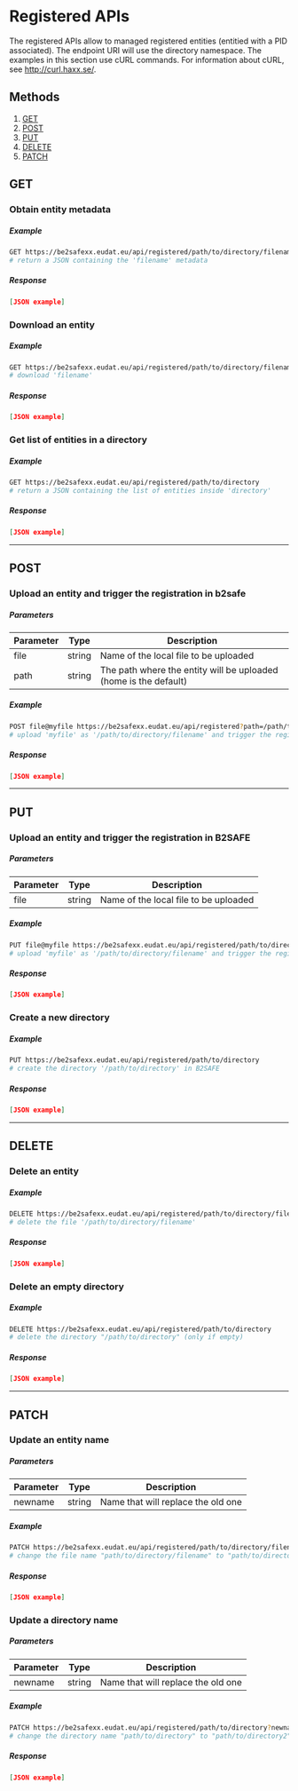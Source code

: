 
# Registered APIs


The registered APIs allow to managed registered entities (entitied with a PID associated).
The endpoint URI will use the directory namespace.
The examples in this section use cURL commands. For information about cURL, see http://curl.haxx.se/.

## Methods
1. [GET](#get)
2. [POST](#post)
3. [PUT](#put)
4. [DELETE](#delete)
5. [PATCH](#patch)


## **GET**

### Obtain entity metadata
##### Example
```bash
GET https://be2safexx.eudat.eu/api/registered/path/to/directory/filename
# return a JSON containing the 'filename' metadata
```
##### Response
```json
[JSON example]
```


### Download an entity
##### Example
```bash
GET https://be2safexx.eudat.eu/api/registered/path/to/directory/filename?download
# download 'filename'
```
##### Response
```json
[JSON example]
```


### Get list of entities in a directory
##### Example
```bash
GET https://be2safexx.eudat.eu/api/registered/path/to/directory
# return a JSON containing the list of entities inside 'directory'
```
##### Response
```json
[JSON example]
```

---
## **POST**

### Upload an entity **and trigger the registration in b2safe**
##### Parameters
| Parameter | Type | Description
|-----------|------|-------------
| file  | string | Name of the local file to be uploaded
| path  | string | The path where the entity will be uploaded (home is the default)
##### Example
```bash
POST file@myfile https://be2safexx.eudat.eu/api/registered?path=/path/to/directory/filename
# upload 'myfile' as '/path/to/directory/filename' and trigger the registration in B2SAFE
```
##### Response
```json
[JSON example]
```

---
## **PUT**

### Upload an entity **and trigger the registration in B2SAFE**
##### Parameters
| Parameter | Type | Description
|-----------|------|-------------
| file | string | Name of the local file to be uploaded
##### Example
```bash
PUT file@myfile https://be2safexx.eudat.eu/api/registered/path/to/directory/filename
# upload 'myfile' as '/path/to/directory/filename' and trigger the registration in B2SAFE
```
##### Response
```json
[JSON example]
```


### Create a new directory
##### Example
```bash
PUT https://be2safexx.eudat.eu/api/registered/path/to/directory
# create the directory '/path/to/directory' in B2SAFE
```
##### Response
```json
[JSON example]
```

---
## **DELETE**

### Delete an entity
##### Example
```bash
DELETE https://be2safexx.eudat.eu/api/registered/path/to/directory/filename
# delete the file '/path/to/directory/filename'
```
##### Response
```json
[JSON example]
```

### Delete an empty directory
##### Example
```bash
DELETE https://be2safexx.eudat.eu/api/registered/path/to/directory
# delete the directory "/path/to/directory" (only if empty)
```
##### Response
```json
[JSON example]
```

---
## **PATCH**

### Update an entity name
##### Parameters
| Parameter | Type | Description
|-----------|------|-------------
| newname | string | Name that will replace the old one
##### Example
```bash
PATCH https://be2safexx.eudat.eu/api/registered/path/to/directory/filename?newname=filename2
# change the file name "path/to/directory/filename" to "path/to/directory/filename2"
```
##### Response
```json
[JSON example]
```


### Update a directory name
##### Parameters
| Parameter | Type | Description
|-----------|------|-------------
| newname | string | Name that will replace the old one
##### Example
```bash
PATCH https://be2safexx.eudat.eu/api/registered/path/to/directory?newname=directory2
# change the directory name "path/to/directory" to "path/to/directory2"
```
##### Response
```json
[JSON example]
```

